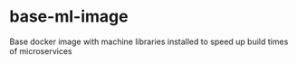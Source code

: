# base-ml-image
Base docker image with machine libraries installed to speed up build times of microservices
